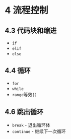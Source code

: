 # 4 流程控制

## 4.3 代码块和缩进

- `if`
- `elif`
- `else`

## 4.4 循环

- `for`
- `while`
- `range`等效`[)`

## 4.6 跳出循环

- `break` - 退出循环体
- `continue` - 继续下一次循环



